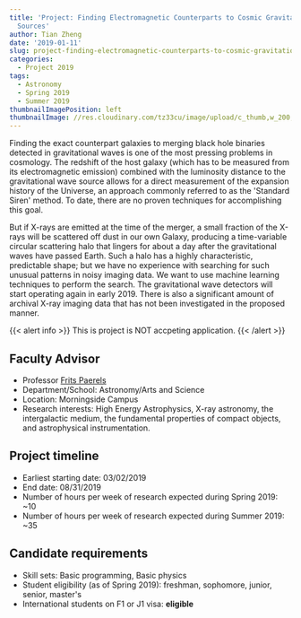 ```yaml
---
title: 'Project: Finding Electromagnetic Counterparts to Cosmic Gravitational Wave
  Sources'
author: Tian Zheng
date: '2019-01-11'
slug: project-finding-electromagnetic-counterparts-to-cosmic-gravitational-wave-sources
categories:
  - Project 2019
tags:
  - Astronomy
  - Spring 2019
  - Summer 2019
thumbnailImagePosition: left
thumbnailImage: //res.cloudinary.com/tz33cu/image/upload/c_thumb,w_200,g_face/v1547218335/figure2_jp714i.jpg
---
```

Finding the exact counterpart galaxies to merging black hole binaries detected in gravitational waves is one of the most pressing problems in cosmology. The redshift of the host galaxy (which has to be measured from its electromagnetic emission) combined with the luminosity distance to the gravitational wave source allows for a direct measurement of the expansion history of the Universe, an approach commonly referred to as the 'Standard Siren' method. To date, there are no proven techniques for accomplishing this goal. 

<!--more-->
But if X-rays are emitted at the time of the merger, a small fraction of the X-rays will be scattered off dust in our own Galaxy, producing a time-variable circular scattering halo that lingers for about a day after the gravitational waves have passed Earth. Such a halo has a highly characteristic, predictable shape; but we have no experience with searching for such unusual patterns in noisy imaging data. We want to use machine learning techniques to perform the search. The gravitational wave detectors will start operating again in early 2019. There is also a significant amount of archival X-ray imaging data that has not been investigated in the proposed manner.

{{< alert info >}}
This is project is NOT accpeting application. 
{{< /alert >}}

## Faculty Advisor
+ Professor [Frits Paerels
](http://user.astro.columbia.edu/~frits/Frits.html)
+ Department/School: Astronomy/Arts and Science
+ Location: Morningside Campus
+ Research interests: High Energy Astrophysics, X-ray astronomy, the intergalactic medium, the fundamental properties of compact objects, and astrophysical instrumentation. 

## Project timeline
+ Earliest starting date: 03/02/2019
+ End date: 08/31/2019
+ Number of hours per week of research expected during Spring 2019: ~10
+ Number of hours per week of research expected during Summer 2019: ~35

## Candidate requirements
+ Skill sets: Basic programming, Basic physics
+ Student eligibility  (as of Spring 2019): freshman, sophomore, junior, senior, master's
+ International students on F1 or J1 visa: **eligible**